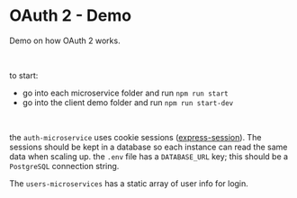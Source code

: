# OAuth 2 - Demo

Demo on how OAuth 2 works.

<br/>

to start:

- go into each microservice folder and run `npm run start`
- go into the client demo folder and run `npm run start-dev`

<br/>

the `auth-microservice` uses cookie sessions (<a href="https://www.npmjs.com/package/express-session">express-session</a>). The sessions should be kept in a database so each instance can read the same data when scaling up.
the `.env` file has a `DATABASE_URL` key; this should be a `PostgreSQL` connection string.

The `users-microservices` has a static array of user info for login.